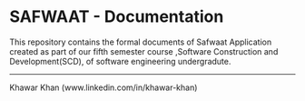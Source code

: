# SAFWAAT - Documentation
This repository contains the formal documents of Safwaat Application created as part of our fifth semester course ,Software Construction and Development(SCD), of software engineering undergradute.
<hr />
Khawar Khan (www.linkedin.com/in/khawar-khan)
